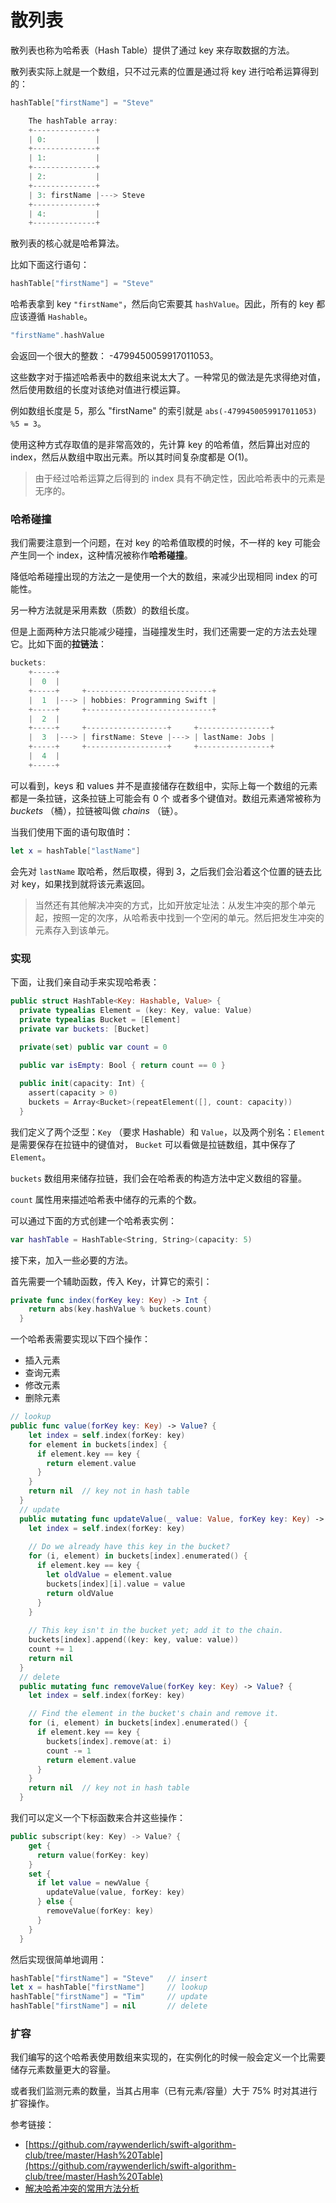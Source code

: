 # 散列表

散列表也称为哈希表（Hash Table）提供了通过 key 来存取数据的方法。

散列表实际上就是一个数组，只不过元素的位置是通过将 key 进行哈希运算得到的：

```swift
hashTable["firstName"] = "Steve"

	The hashTable array:
	+--------------+
	| 0:           |
	+--------------+
	| 1:           |
	+--------------+
	| 2:           |
	+--------------+
	| 3: firstName |---> Steve
	+--------------+
	| 4:           |
	+--------------+
```
散列表的核心就是哈希算法。

比如下面这行语句：

```swift
hashTable["firstName"] = "Steve"
```
哈希表拿到 key `"firstName"`，然后向它索要其 `hashValue`。因此，所有的 key 都应该遵循 `Hashable`。

```swift
"firstName".hashValue
```
会返回一个很大的整数： -4799450059917011053。

这些数字对于描述哈希表中的数组来说太大了。一种常见的做法是先求得绝对值，然后使用数组的长度对该绝对值进行模运算。

例如数组长度是 5，那么 "firstName" 的索引就是 `abs(-4799450059917011053) %5 = 3`。

使用这种方式存取值的是非常高效的，先计算 key 的哈希值，然后算出对应的 index，然后从数组中取出元素。所以其时间复杂度都是 O(1)。

> 由于经过哈希运算之后得到的 index 具有不确定性，因此哈希表中的元素是无序的。

### 哈希碰撞

我们需要注意到一个问题，在对 key 的哈希值取模的时候，不一样的 key 可能会产生同一个 index，这种情况被称作**哈希碰撞**。

降低哈希碰撞出现的方法之一是使用一个大的数组，来减少出现相同 index 的可能性。

另一种方法就是采用素数（质数）的数组长度。

但是上面两种方法只能减少碰撞，当碰撞发生时，我们还需要一定的方法去处理它。比如下面的**拉链法**：

```swift
buckets:
	+-----+
	|  0  |
	+-----+     +----------------------------+
	|  1  |---> | hobbies: Programming Swift |
	+-----+     +----------------------------+
	|  2  |
	+-----+     +------------------+     +----------------+
	|  3  |---> | firstName: Steve |---> | lastName: Jobs |
	+-----+     +------------------+     +----------------+
	|  4  |
	+-----+
```

可以看到，keys 和 values 并不是直接储存在数组中，实际上每一个数组的元素都是一条拉链，这条拉链上可能会有 0 个 或者多个键值对。数组元素通常被称为 _buckets_ （桶），拉链被叫做 _chains_ （链）。

当我们使用下面的语句取值时：

```swift
let x = hashTable["lastName"]
```

会先对 `lastName` 取哈希，然后取模，得到 3，之后我们会沿着这个位置的链去比对 key，如果找到就将该元素返回。

> 当然还有其他解决冲突的方式，比如开放定址法：从发生冲突的那个单元起，按照一定的次序，从哈希表中找到一个空闲的单元。然后把发生冲突的元素存入到该单元。

### 实现

下面，让我们亲自动手来实现哈希表：

```swift
public struct HashTable<Key: Hashable, Value> {
  private typealias Element = (key: Key, value: Value)
  private typealias Bucket = [Element]
  private var buckets: [Bucket]

  private(set) public var count = 0
  
  public var isEmpty: Bool { return count == 0 }

  public init(capacity: Int) {
    assert(capacity > 0)
    buckets = Array<Bucket>(repeatElement([], count: capacity))
  }
```

我们定义了两个泛型：`Key` （要求 Hashable）和 `Value`，以及两个别名：`Element` 是需要保存在拉链中的键值对， `Bucket` 可以看做是拉链数组，其中保存了 `Element`。

`buckets` 数组用来储存拉链，我们会在哈希表的构造方法中定义数组的容量。

`count` 属性用来描述哈希表中储存的元素的个数。

可以通过下面的方式创建一个哈希表实例：

```swift
var hashTable = HashTable<String, String>(capacity: 5)
```
接下来，加入一些必要的方法。

首先需要一个辅助函数，传入 Key，计算它的索引：

```swift
private func index(forKey key: Key) -> Int {
    return abs(key.hashValue % buckets.count)
  }
```

一个哈希表需要实现以下四个操作：

- 插入元素
- 查询元素
- 修改元素
- 删除元素

```swift
// lookup
public func value(forKey key: Key) -> Value? {
    let index = self.index(forKey: key)
    for element in buckets[index] {
      if element.key == key {
        return element.value
      }
    }
    return nil  // key not in hash table
  }
  // update
  public mutating func updateValue(_ value: Value, forKey key: Key) -> Value? {
    let index = self.index(forKey: key)
    
    // Do we already have this key in the bucket?
    for (i, element) in buckets[index].enumerated() {
      if element.key == key {
        let oldValue = element.value
        buckets[index][i].value = value
        return oldValue
      }
    }
    
    // This key isn't in the bucket yet; add it to the chain.
    buckets[index].append((key: key, value: value))
    count += 1
    return nil
  }
  // delete
  public mutating func removeValue(forKey key: Key) -> Value? {
    let index = self.index(forKey: key)

    // Find the element in the bucket's chain and remove it.
    for (i, element) in buckets[index].enumerated() {
      if element.key == key {
        buckets[index].remove(at: i)
        count -= 1
        return element.value
      }
    }
    return nil  // key not in hash table
  }
```

我们可以定义一个下标函数来合并这些操作：

```swift
public subscript(key: Key) -> Value? {
    get {
      return value(forKey: key)
    }
    set {
      if let value = newValue {
        updateValue(value, forKey: key)
      } else {
        removeValue(forKey: key)
      }
    }
  }
```

然后实现很简单地调用：

```swift
hashTable["firstName"] = "Steve"   // insert
let x = hashTable["firstName"]     // lookup
hashTable["firstName"] = "Tim"     // update
hashTable["firstName"] = nil       // delete
```

### 扩容

我们编写的这个哈希表使用数组来实现的，在实例化的时候一般会定义一个比需要储存元素数量更大的容量。

或者我们监测元素的数量，当其占用率（已有元素/容量）大于 75% 时对其进行扩容操作。



参考链接：

- [https://github.com/raywenderlich/swift-algorithm-club/tree/master/Hash%20Table](https://github.com/raywenderlich/swift-algorithm-club/tree/master/Hash%20Table)
- [解决哈希冲突的常用方法分析](https://www.jianshu.com/p/4d3cb99d7580)